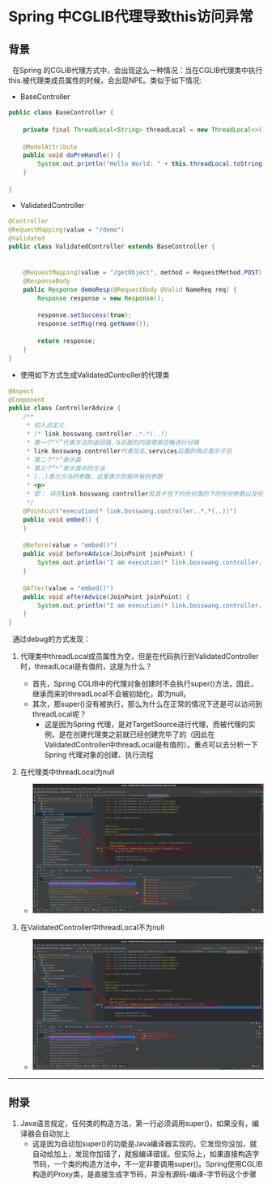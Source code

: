 # Spring 中CGLIB代理导致this访问异常
## 背景
&nbsp;&nbsp;在Spring 的CGLIB代理方式中，会出现这么一种情况：当在CGLIB代理类中执行this.被代理类成员属性的时候，会出现NPE。类似于如下情况:
- BaseController
```java
public class BaseController {

    private final ThreadLocal<String> threadLocal = new ThreadLocal<>();

    @ModelAttribute
    public void doPreHandle() {
        System.out.println("Hello World: " + this.threadLocal.toString());
    }

}

```

- ValidatedController
```java
@Controller
@RequestMapping(value = "/demo")
@Validated
public class ValidatedController extends BaseController {


    @RequestMapping(value = "/getObject", method = RequestMethod.POST)
    @ResponseBody
    public Response demoResp(@RequestBody @Valid NameReq req) {
        Response response = new Response();

        response.setSuccess(true);
        response.setMsg(req.getName());

        return response;
    }
}
```
- 使用如下方式生成ValidatedController的代理类
```java
@Aspect
@Component
public class ControllerAdvice {
    /**
     * 切入点定义
     * (* link.bosswang.controller..*.*(..))
     * 第一个“*”代表方法的返回值,与后面的内容使用空格进行分隔
     * link.bosswang.controller代表包名,services后面的两点表示子包
     * 第二个“*”表示类
     * 第三个“*”表示类中的方法
     * (..)表示方法的参数，这里表示的是所有的参数
     * <p>
     * 即： 将包link.bosswang.controller及其子包下的任何类的下的任何参数以及任何返回值的方法都作为切入点
     */
    @Pointcut("execution(* link.bosswang.controller..*.*(..))")
    public void embed() {
    }

    @Before(value = "embed()")
    public void beforeAdvice(JoinPoint joinPoint) {
        System.out.println("I am execution(* link.bosswang.controller..*.*(..)) --->beforeAdvice");
    }

    @After(value = "embed()")
    public void afterAdvice(JoinPoint joinPoint) {
        System.out.println("I am execution(* link.bosswang.controller..*.*(..)) --->afterAdvice");
    }
}
```

&nbsp;&nbsp;通过debug的方式发现：
1. 代理类中threadLocal成员属性为空，但是在代码执行到ValidatedController时，threadLocal是有值的，这是为什么？
    - 首先，Spring CGLIB中的代理对象创建时不会执行super()方法，因此，继承而来的threadLocal不会被初始化，即为null。
    - 其次，那super()没有被执行，那么为什么在正常的情况下还是可以访问到 threadLocal呢？
       + 这是因为Spring 代理，是对TargetSource进行代理，而被代理的实例，是在创建代理类之前就已经创建完毕了的（因此在ValidatedController中threadLocal是有值的）。重点可以去分析一下Spring 代理对象的创建、执行流程

2. 在代理类中threadLocal为null
   - <img src="./pics/00002.png"/>
   
   
3. 在ValidatedController中threadLocal不为null
   - <img src="./pics/0003.png"/>

   
------------------------

## 附录
1. Java语言规定，任何类的构造方法，第一行必须调用super()，如果没有，编译器会自动加上
    - 这是因为自动加super()的功能是Java编译器实现的，它发现你没加，就自动给加上，发现你加错了，就报编译错误。但实际上，如果直接构造字节码，一个类的构造方法中，不一定非要调用super()。Spring使用CGLIB构造的Proxy类，是直接生成字节码，并没有源码-编译-字节码这个步骤

